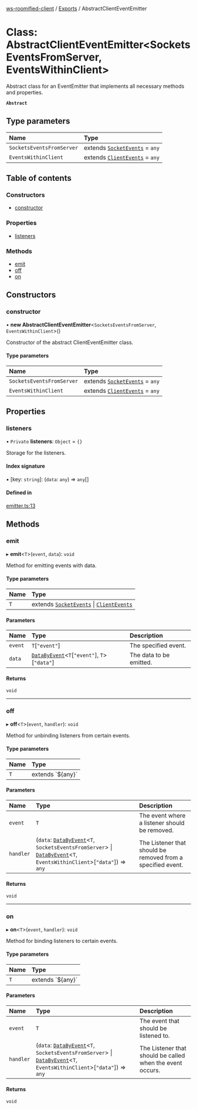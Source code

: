 [ws-roomified-client](../README.md) / [Exports](../modules.md) / AbstractClientEventEmitter

# Class: AbstractClientEventEmitter<SocketsEventsFromServer, EventsWithinClient\>

Abstract class for an EventEmitter that implements all necessary methods and properties.

**`Abstract`**

 

## Type parameters

| Name | Type |
| :------ | :------ |
| `SocketsEventsFromServer` | extends [`SocketEvents`](../modules.md#socketevents) = `any` |
| `EventsWithinClient` | extends [`ClientEvents`](../modules.md#clientevents) = `any` |

## Table of contents

### Constructors

- [constructor](AbstractClientEventEmitter.md#constructor)

### Properties

- [listeners](AbstractClientEventEmitter.md#listeners)

### Methods

- [emit](AbstractClientEventEmitter.md#emit)
- [off](AbstractClientEventEmitter.md#off)
- [on](AbstractClientEventEmitter.md#on)

## Constructors

### constructor

• **new AbstractClientEventEmitter**<`SocketsEventsFromServer`, `EventsWithinClient`\>()

Constructor of the abstract ClientEventEmitter class.

#### Type parameters

| Name | Type |
| :------ | :------ |
| `SocketsEventsFromServer` | extends [`SocketEvents`](../modules.md#socketevents) = `any` |
| `EventsWithinClient` | extends [`ClientEvents`](../modules.md#clientevents) = `any` |

## Properties

### listeners

• `Private` **listeners**: `Object` = `{}`

Storage for the listeners.

#### Index signature

▪ [key: `string`]: (`data`: `any`) => `any`[]

#### Defined in

[emitter.ts:13](https://github.com/chrisitopherus/ws-roomified-client/blob/b6a9c63/src/emitter.ts#L13)

## Methods

### emit

▸ **emit**<`T`\>(`event`, `data`): `void`

Method for emitting events with data.

#### Type parameters

| Name | Type |
| :------ | :------ |
| `T` | extends [`SocketEvents`](../modules.md#socketevents) \| [`ClientEvents`](../modules.md#clientevents) |

#### Parameters

| Name | Type | Description |
| :------ | :------ | :------ |
| `event` | `T`[``"event"``] | The specified event. |
| `data` | [`DataByEvent`](../modules.md#databyevent)<`T`[``"event"``], `T`\>[``"data"``] | The data to be emitted. |

#### Returns

`void`

___

### off

▸ **off**<`T`\>(`event`, `handler`): `void`

Method for unbinding listeners from certain events.

#### Type parameters

| Name | Type |
| :------ | :------ |
| `T` | extends \`${any}\` |

#### Parameters

| Name | Type | Description |
| :------ | :------ | :------ |
| `event` | `T` | The event where a listener should be removed. |
| `handler` | (`data`: [`DataByEvent`](../modules.md#databyevent)<`T`, `SocketsEventsFromServer`\> \| [`DataByEvent`](../modules.md#databyevent)<`T`, `EventsWithinClient`\>[``"data"``]) => `any` | The Listener that should be removed from a specified event. |

#### Returns

`void`

___

### on

▸ **on**<`T`\>(`event`, `handler`): `void`

Method for binding listeners to certain events.

#### Type parameters

| Name | Type |
| :------ | :------ |
| `T` | extends \`${any}\` |

#### Parameters

| Name | Type | Description |
| :------ | :------ | :------ |
| `event` | `T` | The event that should be listened to. |
| `handler` | (`data`: [`DataByEvent`](../modules.md#databyevent)<`T`, `SocketsEventsFromServer`\> \| [`DataByEvent`](../modules.md#databyevent)<`T`, `EventsWithinClient`\>[``"data"``]) => `any` | The Listener that should be called when the event occurs. |

#### Returns

`void`

